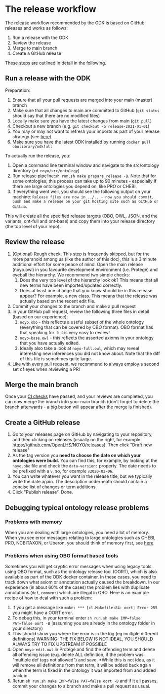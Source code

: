 # The release workflow 
The release workflow recommended by the ODK is based on GitHub releases and works as follows:

1. Run a release with the ODK
2. Review the release
3. Merge to main branch
4. Create a GitHub release

These steps are outlined in detail in the following.

## Run a release with the ODK

Preparation:

1. Ensure that all your pull requests are merged into your main (master) branch
2. Make sure that all changes to main are committed to GitHub (`git status` should say that there are no modified files)
3. Locally make sure you have the latest changes from main (`git pull`)
4. Checkout a new branch (e.g. `git checkout -b release-2021-01-01`)
5. You may or may not want to refresh your imports as part of your release strategy (see [here](UpdateImports.md))
6. Make sure you have the latest ODK installed by running `docker pull obolibrary/odkfull`

To actually run the release, you:

1. Open a command line terminal window and navigate to the src/ontology directory (`cd noyo/src/ontology`)
2. Run release pipeline:`sh run.sh make prepare_release -B`. Note that for some ontologies, this process can take up to 90 minutes - especially if there are large ontologies you depend on, like PRO or CHEBI.
3. If everything went well, you should see the following output on your machine: `Release files are now in ../.. - now you should commit, push and make a release on your git hosting site such as GitHub or GitLab`.

This will create all the specified release targets (OBO, OWL, JSON, and the variants, ont-full and ont-base) and copy them into your release directory (the top level of your repo).

## Review the release

1. (Optional) Rough check. This step is frequently skipped, but for the more paranoid among us (like the author of this doc), this is a 3 minute additional effort for some peace of mind. Open the main release (noyo.owl) in you favourite development environment (i.e. Protégé) and eyeball the hierarchy. We recommend two simple checks: 
    1. Does the very top level of the hierarchy look ok? This means that all new terms have been imported/updated correctly.
    2. Does at least one change that you know should be in this release appear? For example, a new class. This means that the release was actually based on the recent edit file. 
2. Commit your changes to the branch and make a pull request
3. In your GitHub pull request, review the following three files in detail (based on our experience):
    1. `noyo.obo` - this reflects a useful subset of the whole ontology (everything that can be covered by OBO format). OBO format has that speaking for it: it is very easy to review!
    2. `noyo-base.owl` - this reflects the asserted axioms in your ontology that you have actually edited.
    3. Ideally also take a look at `noyo-full.owl`, which may reveal interesting new inferences you did not know about. Note that the diff of this file is sometimes quite large.
4. Like with every pull request, we recommend to always employ a second set of eyes when reviewing a PR!

## Merge the main branch
Once your [CI checks](ContinuousIntegration.md) have passed, and your reviews are completed, you can now merge the branch into your main branch (don't forget to delete the branch afterwards - a big button will appear after the merge is finished).

## Create a GitHub release

1. Go to your releases page on GitHub by navigating to your repository, and then clicking on releases (usually on the right, for example: https://github.com/OpenLHS/NOYO/releases). Then click "Draft new release"
1. As the tag version you **need to choose the date on which your ontologies were build.** You can find this, for example, by looking at the `noyo.obo` file and check the `data-version:` property. The date needs to be prefixed with a `v`, so, for example `v2020-02-06`.
1. You can write whatever you want in the release title, but we typically write the date again. The description underneath should contain a concise list of changes or term additions.
1. Click "Publish release". Done.

## Debugging typical ontology release problems

### Problems with memory

When you are dealing with large ontologies, you need a lot of memory. When you see error messages relating to large ontologies such as CHEBI, PRO, NCBITAXON, or Uberon, you should think of memory first, see [here](https://github.com/INCATools/ontology-development-kit/blob/master/docs/DealWithLargeOntologies.md).

### Problems when using OBO format based tools

Sometimes you will get cryptic error messages when using legacy tools using OBO format, such as the ontology release tool (OORT), which is also available as part of the ODK docker container. In these cases, you need to track down what axiom or annotation actually caused the breakdown. In our experience (in about 60% of the cases) the problem lies with duplicate annotations (`def`, `comment`) which are illegal in OBO. Here is an example recipe of how to deal with such a problem:

1. If you get a message like `make: *** [cl.Makefile:84: oort] Error 255` you might have a OORT error. 
2. To debug this, in your terminal enter `sh run.sh make IMP=false PAT=false oort -B` (assuming you are already in the ontology folder in your directory) 
3. This should show you where the error is in the log (eg multiple different definitions) 
WARNING: THE FIX BELOW IS NOT IDEAL, YOU SHOULD ALWAYS TRY TO FIX UPSTREAM IF POSSIBLE
4. Open `noyo-edit.owl` in Protégé and find the offending term and delete all offending issue (e.g. delete ALL definition, if the problem was "multiple def tags not allowed") and save. 
*While this is not idea, as it will remove all definitions from that term, it will be added back again when the term is fixed in the ontology it was imported from and added back in.
5. Rerun `sh run.sh make IMP=false PAT=false oort -B` and if it all passes, commit your changes to a branch and make a pull request as usual.

